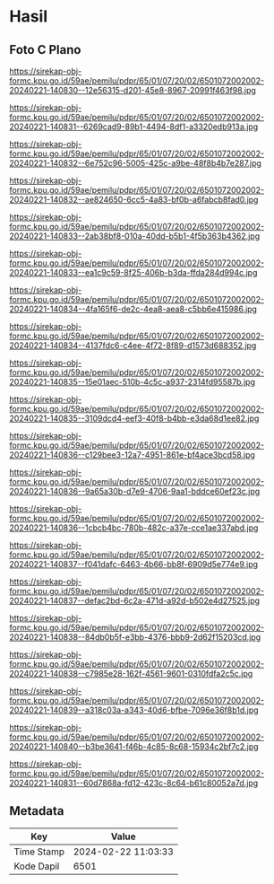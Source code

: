 # Hasil

## Foto C Plano

https://sirekap-obj-formc.kpu.go.id/59ae/pemilu/pdpr/65/01/07/20/02/6501072002002-20240221-140830--12e56315-d201-45e8-8967-20991f463f98.jpg

https://sirekap-obj-formc.kpu.go.id/59ae/pemilu/pdpr/65/01/07/20/02/6501072002002-20240221-140831--6269cad9-89b1-4494-8df1-a3320edb913a.jpg

https://sirekap-obj-formc.kpu.go.id/59ae/pemilu/pdpr/65/01/07/20/02/6501072002002-20240221-140832--6e752c96-5005-425c-a9be-48f8b4b7e287.jpg

https://sirekap-obj-formc.kpu.go.id/59ae/pemilu/pdpr/65/01/07/20/02/6501072002002-20240221-140832--ae824650-6cc5-4a83-bf0b-a6fabcb8fad0.jpg

https://sirekap-obj-formc.kpu.go.id/59ae/pemilu/pdpr/65/01/07/20/02/6501072002002-20240221-140833--2ab38bf8-010a-40dd-b5b1-4f5b363b4362.jpg

https://sirekap-obj-formc.kpu.go.id/59ae/pemilu/pdpr/65/01/07/20/02/6501072002002-20240221-140833--ea1c9c59-8f25-406b-b3da-ffda284d994c.jpg

https://sirekap-obj-formc.kpu.go.id/59ae/pemilu/pdpr/65/01/07/20/02/6501072002002-20240221-140834--4fa165f6-de2c-4ea8-aea8-c5bb6e415986.jpg

https://sirekap-obj-formc.kpu.go.id/59ae/pemilu/pdpr/65/01/07/20/02/6501072002002-20240221-140834--4137fdc6-c4ee-4f72-8f89-d1573d688352.jpg

https://sirekap-obj-formc.kpu.go.id/59ae/pemilu/pdpr/65/01/07/20/02/6501072002002-20240221-140835--15e01aec-510b-4c5c-a937-2314fd95587b.jpg

https://sirekap-obj-formc.kpu.go.id/59ae/pemilu/pdpr/65/01/07/20/02/6501072002002-20240221-140835--3109dcd4-eef3-40f8-b4bb-e3da68d1ee82.jpg

https://sirekap-obj-formc.kpu.go.id/59ae/pemilu/pdpr/65/01/07/20/02/6501072002002-20240221-140836--c129bee3-12a7-4951-861e-bf4ace3bcd58.jpg

https://sirekap-obj-formc.kpu.go.id/59ae/pemilu/pdpr/65/01/07/20/02/6501072002002-20240221-140836--9a65a30b-d7e9-4706-9aa1-bddce60ef23c.jpg

https://sirekap-obj-formc.kpu.go.id/59ae/pemilu/pdpr/65/01/07/20/02/6501072002002-20240221-140836--1cbcb4bc-780b-482c-a37e-cce1ae337abd.jpg

https://sirekap-obj-formc.kpu.go.id/59ae/pemilu/pdpr/65/01/07/20/02/6501072002002-20240221-140837--f041dafc-6463-4b66-bb8f-6909d5e774e9.jpg

https://sirekap-obj-formc.kpu.go.id/59ae/pemilu/pdpr/65/01/07/20/02/6501072002002-20240221-140837--defac2bd-6c2a-471d-a92d-b502e4d27525.jpg

https://sirekap-obj-formc.kpu.go.id/59ae/pemilu/pdpr/65/01/07/20/02/6501072002002-20240221-140838--84db0b5f-e3bb-4376-bbb9-2d62f15203cd.jpg

https://sirekap-obj-formc.kpu.go.id/59ae/pemilu/pdpr/65/01/07/20/02/6501072002002-20240221-140838--c7985e28-162f-4561-9601-0310fdfa2c5c.jpg

https://sirekap-obj-formc.kpu.go.id/59ae/pemilu/pdpr/65/01/07/20/02/6501072002002-20240221-140839--a318c03a-a343-40d6-bfbe-7096e36f8b1d.jpg

https://sirekap-obj-formc.kpu.go.id/59ae/pemilu/pdpr/65/01/07/20/02/6501072002002-20240221-140840--b3be3641-f46b-4c85-8c68-15934c2bf7c2.jpg

https://sirekap-obj-formc.kpu.go.id/59ae/pemilu/pdpr/65/01/07/20/02/6501072002002-20240221-140831--60d7868a-fd12-423c-8c64-b61c80052a7d.jpg


## Metadata

| Key        | Value               |
| ---------- | ------------------- |
| Time Stamp | 2024-02-22 11:03:33 |
| Kode Dapil | 6501                |




